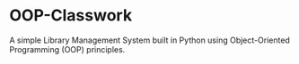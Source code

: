 # OOP-Classwork
A simple Library Management System built in Python using Object-Oriented Programming (OOP) principles.
